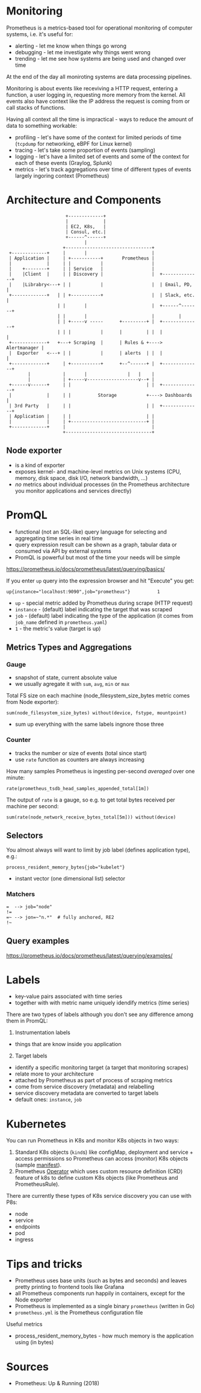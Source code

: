 # Monitoring

Prometheus is a metrics-based tool for operational monitoring of computer systems, i.e. it's useful for:

* alerting - let me know when things go wrong
* debugging - let me investigate why things went wrong
* trending - let me see how systems are being used and changed over time

At the end of the day all moniroting systems are data processing pipelines.

Monitoring is about events like receviving a HTTP request, entering a function, a user logging in, requesting more memory from the kernel. All events also have context like the IP address the request is coming from or call stacks of functions.

Having all context all the time is impractical - ways to reduce the amount of data to something workable:

* profiling - let's have some of the context for limited periods of time (`tcpdump` for networking, eBPF for Linux kernel)
* tracing - let's take some proportion of events (sampling)
* logging - let's have a limited set of events and some of the context for each of these events (Graylog, Splunk)
* metrics - let's track aggregations over time of different types of events largely ingoring context (Prometheus)

# Architecture and Components

```
                      +-------------+
                      |             |
                      | EC2, K8s,   |
                      | Consul, etc.|
                      +------^------+
                             |
                     +--------------------------------+
 +-------------+     |       |                        |
 | Application |     | +-----------+       Prometheus |
 |             |     | |           |                  |
 |    +--------+     | | Service   |                  |
 |    |Client  |     | | Discovery |                  |  +--------------+
 |    |Librabry<---+ | |           |                  |  | Email, PD,   |
 +-------------+   | | +-----------+                  |  | Slack, etc.  |
                   | |       |                        |  +------^-------+
                   | |       |                        |         |
                   | | +-----v -----      +---------+ |  +--------------+
                   | | |           |      |         | |  |              |
 +-------------+   +---+ Scraping  |      | Rules & +----> Alertmanager |
 |  Exporter   <---+ | |           |      | alerts  | |  |              |
 +-------------+     | +-----------+      +--^------+ |  +--------------+
        |            |       |               |   |    |
        |            | +-----v-------------------v--+ |
 +------v------+     | |                            | |  +--------------+
 |             |     | |          Storage           +----> Dashboards   |
 | 3rd Party   |     | |                            | |  +--------------+
 | Application |     | |                            | |
 |             |     | +----------------------------+ |
 +-------------+     |                                |
                     +--------------------------------+

```

## Node exporter

* is a kind of exporter
* exposes kernel- and machine-level metrics on Unix systems (CPU, memory, disk space, disk I/O, network bandwidth, ...)
* *no* metrics about individual processes (in the Prometheus architecture you monitor applications and services directly)

# PromQL

* functional (not an SQL-like) query language for selecting and aggregating time series in real time
* query expression result can be shown as a graph, tabular data or consumed via API by external systems
* PromQL is powerful but most of the time your needs will be simple

https://prometheus.io/docs/prometheus/latest/querying/basics/

If you enter `up` query into the expression browser and hit "Execute" you get:

```
up{instance="localhost:9090",job="prometheus"}          1
```

* `up` - special metric added by Prometheus during scrape (HTTP request)
* `instance` - (default) label indicating the target that was scraped
* `job` - (default) label indicating the type of the application (it comes from `job_name` defined in `prometheus.yaml`)
* `1` - the metric's value (target is up)

## Metrics Types and Aggregations

### Gauge

* snapshot of state, current absolute value
* we usually agregate it with `sum`, `avg`, `min` or `max`

Total FS size on each machine (node_filesystem_size_bytes metric comes from Node exporter):

```
sum(node_filesystem_size_bytes) without(device, fstype, mountpoint)
```

  * sum up everything with the same labels ingnore those three

### Counter

* tracks the number or size of events (total since start)
* use `rate` function as counters are always increasing

How many samples Prometheus is ingesting per-second *averaged* over one minute:

```
rate(prometheus_tsdb_head_samples_appended_total[1m])
```

The output of `rate` is a gauge, so e.g. to get total bytes received per machine per second:

```
sum(rate(node_network_receive_bytes_total[5m])) without(device)
```

## Selectors

You almost always will want to limit by job label (defines application type), e.g.:

```
process_resident_memory_bytes{job="kubelet"}
```

* instant vector (one dimensional list) selector

### Matchers

```
=  --> job="node"
!=
=~ --> jon=~"n.*"  # fully anchored, RE2
!~
```

## Query examples

https://prometheus.io/docs/prometheus/latest/querying/examples/

# Labels

* key-value pairs associated with time series
* together with with metric name uniquely idendify metrics (time series)

There are two types of labels although you don't see any difference among them
in PromQL:

1) Instrumentation labels

* things that are know inside you application

2) Target labels

* identify a specific monitoring target (a target that monitoring scrapes)
* relate more to your architecture
* attached by Prometheus as part of process of scraping metrics
* come from service discovery (metadata) and relabelling
* service discovery metadata are converted to target labels
* default ones: `instance`, `job`

# Kubernetes

You can run Prometheus in K8s and monitor K8s objects in two ways:

1. Standard K8s objects (`kind`s) like configMap, deployment and service + access permissions so Prometheus can access (monitor) K8s objects (sample [manifest](https://raw.githubusercontent.com/prometheus-up-and-running/examples/master/9/prometheus-deployment.yml)).
2. Prometheus [Operator](https://github.com/coreos/prometheus-operator) which uses custom resource definition (CRD) feature of k8s to define custom K8s objects (like Prometheus and PrometheusRule).

There are currently these types of K8s service discovery you can use with P8s:

* node
* service
* endpoints
* pod
* ingress

# Tips and tricks

* Prometheus uses base units (such as bytes and seconds) and leaves pretty printing to frontend tools like Grafana
* all Prometheus components run happily in containers, except for the Node exporter
* Prometheus is implemented as a single binary `prometheus` (written in Go)
* `prometheus.yml` is the Prometheus configuration file

Useful metrics

* process_resident_memory_bytes - how much memory is the application using (in bytes)

# Sources

* Prometheus: Up & Running (2018)
